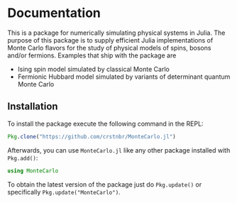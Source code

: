 # Documentation

This is a package for numerically simulating physical systems in Julia. The purpose of this package is to supply efficient Julia implementations of Monte Carlo flavors for the study of physical models of spins, bosons and/or fermions. Examples that ship with the package are

* Ising spin model simulated by classical Monte Carlo
* Fermionic Hubbard model simulated by variants of determinant quantum Monte Carlo

## Installation

To install the package execute the following command in the REPL:
```julia
Pkg.clone("https://github.com/crstnbr/MonteCarlo.jl")
```

Afterwards, you can use `MonteCarlo.jl` like any other package installed with `Pkg.add()`:
```julia
using MonteCarlo
```

To obtain the latest version of the package just do `Pkg.update()` or specifically `Pkg.update("MonteCarlo")`.

